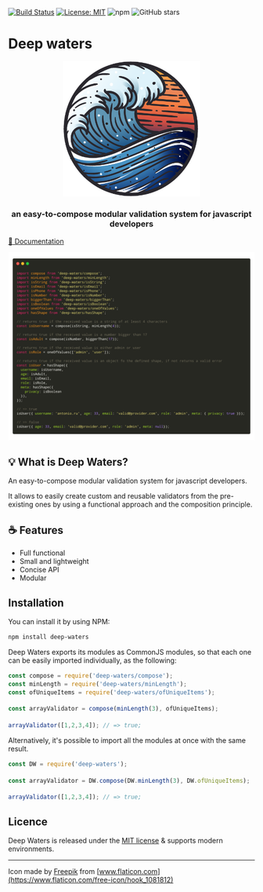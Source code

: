 [![Build Status](https://travis-ci.org/antonioru/deep-waters.svg?branch=master)](https://travis-ci.org/antonioru/deep-waters)
[![License: MIT](https://img.shields.io/badge/License-MIT-yellow.svg)](https://opensource.org/licenses/MIT)
![npm](https://img.shields.io/npm/v/deep-waters)
![GitHub stars](https://img.shields.io/github/stars/antonioru/deep-waters?style=social)

# Deep waters

<div align="center">
  <p align="center">
    <img src="./logo.png" alt="deep-waters" width="280px" />
  </p>
</div>
<div>
  <h3 align="center">
    an easy-to-compose modular validation system for javascript developers
  </h3>
  <a href="https://antonioru.gitbook.io/deep-waters/" target="_blank">📖 Documentation</a>
</div>

![Usage example](./usage_example.png)

## 💡 What is Deep Waters?


An easy-to-compose modular validation system for javascript developers. 

It allows to easily create custom and reusable validators from the pre-existing ones by using a functional approach 
and the composition principle. 

## ☕️ Features

* Full functional
* Small and lightweight
* Concise API
* Modular


## Installation

You can install it by using NPM:

```bash
npm install deep-waters
```

Deep Waters exports its modules as CommonJS modules, so that each one can be easily imported individually, 
as the following:

```js
const compose = require('deep-waters/compose');
const minLength = require('deep-waters/minLength');
const ofUniqueItems = require('deep-waters/ofUniqueItems'); 

const arrayValidator = compose(minLength(3), ofUniqueItems);  

arrayValidator([1,2,3,4]); // => true;
```

Alternatively, it's possible to import all the modules at once with the same result.

```js
const DW = require('deep-waters');

const arrayValidator = DW.compose(DW.minLength(3), DW.ofUniqueItems);  

arrayValidator([1,2,3,4]); // => true;
```

## Licence

Deep Waters is released under the [MIT license](./LICENSE.md) & supports modern environments.


---

Icon made by [Freepik](https://www.flaticon.com/authors/freepik) from [www.flaticon.com](https://www.flaticon.com/free-icon/hook_1081812)
